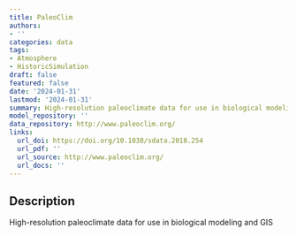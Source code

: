 ```yaml
---
title: PaleoClim
authors:
- ''
categories: data
tags:
- Atmosphere
- HistoricSimulation
draft: false
featured: false
date: '2024-01-31'
lastmod: '2024-01-31'
summary: High-resolution paleoclimate data for use in biological modeling and GIS
model_repository: ''
data_repository: http://www.paleoclim.org/
links:
  url_doi: https://doi.org/10.1038/sdata.2018.254
  url_pdf: ''
  url_source: http://www.paleoclim.org/
  url_docs: ''
---
```


## Description

High-resolution paleoclimate data for use in biological modeling and GIS

